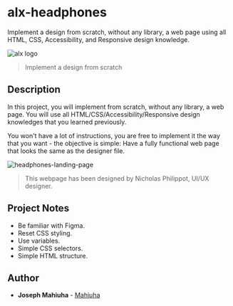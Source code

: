 # alx-headphones
Implement a design from scratch, without any library, a web page using all HTML, CSS, Accessibility, and Responsive design knowledge.

![alx logo](https://www.alxafrica.com/wp-content/uploads/2022/12/logo-white.svg)
> Implement a design from scratch

## Description
In this project, you will implement from scratch, without any library, a web page. You will use all HTML/CSS/Accessibility/Responsive design knowledges that you learned previously.

You won't have a lot of instructions, you are free to implement it the way that you want - the objective is simple: Have a fully functional web page that looks the same as the designer file.

![headphones-landing-page](https://github.com/Mahiuha/alx-headphones/assets/35099243/25895089-12ce-4eeb-a4e8-ffe02c7c5490)
> This webpage has been designed by Nicholas Philippot, UI/UX designer.

## Project Notes
* Be familiar with Figma.
* Reset CSS styling.
* Use variables.
* Simple CSS selectors.
* Simple HTML structure.

## Author
* **Joseph Mahiuha** - [Mahiuha](https://github.com/Mahiuha) 
